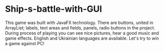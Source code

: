 # Ship-s-battle-with-GUI
This game was built with JavaFX technology. There are buttons, united in ArrayList; labels, text areas and fields, panels, radio buttons in the project. During process of playing you can see nice pictures, hear a good music and game effects. English and Ukrainian languages are available. Let's try to win a game against PC!

